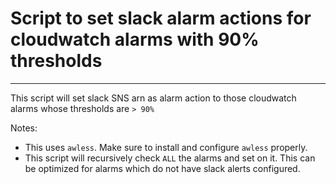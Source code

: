 # Script to set slack alarm actions for cloudwatch alarms with 90% thresholds
---
This script will set slack SNS arn as alarm action to those cloudwatch alarms whose thresholds are `> 90%`

Notes:
* This uses `awless`. Make sure to install and configure `awless` properly.
* This script will recursively check `ALL` the alarms and set on it. This can be optimized for alarms which do not have slack alerts configured.

